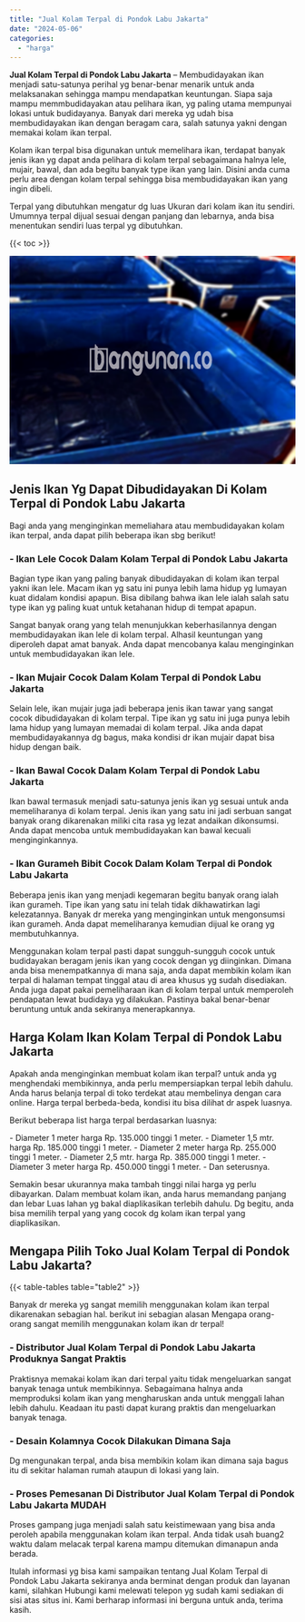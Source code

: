 ```yaml
---
title: "Jual Kolam Terpal di Pondok Labu Jakarta"
date: "2024-05-06"
categories: 
  - "harga"
---
```


**Jual Kolam Terpal di Pondok Labu Jakarta** – Membudidayakan ikan menjadi satu-satunya perihal yg benar-benar menarik untuk anda melaksanakan sehingga mampu mendapatkan keuntungan. Siapa saja mampu memmbudidayakan atau pelihara ikan, yg paling utama mempunyai lokasi untuk budidayanya. Banyak dari mereka yg udah bisa membudidayakan ikan dengan beragam cara, salah satunya yakni dengan memakai kolam ikan terpal.

Kolam ikan terpal bisa digunakan untuk memelihara ikan, terdapat banyak jenis ikan yg dapat anda pelihara di kolam terpal sebagaimana halnya lele, mujair, bawal, dan ada begitu banyak type ikan yang lain. Disini anda cuma perlu area dengan kolam terpal sehingga bisa membudidayakan ikan yang ingin dibeli.

Terpal yang dibutuhkan mengatur dg luas Ukuran dari kolam ikan itu sendiri. Umumnya terpal dijual sesuai dengan panjang dan lebarnya, anda bisa menentukan sendiri luas terpal yg dibutuhkan.

{{< toc >}}

![Jual Kolam Terpal di Pondok Labu Jakarta](/images/jual-kolam-terpal-04.png)

## Jenis Ikan Yg Dapat Dibudidayakan Di Kolam Terpal di Pondok Labu Jakarta

Bagi anda yang menginginkan memeliahara atau membudidayakan kolam ikan terpal, anda dapat pilih beberapa ikan sbg berikut!

### \- Ikan Lele Cocok Dalam Kolam Terpal di Pondok Labu Jakarta

Bagian type ikan yang paling banyak dibudidayakan di kolam ikan terpal yakni ikan lele. Macam ikan yg satu ini punya lebih lama hidup yg lumayan kuat didalam kondisi apapun. Bisa dibilang bahwa ikan lele ialah salah satu type ikan yg paling kuat untuk ketahanan hidup di tempat apapun.

Sangat banyak orang yang telah menunjukkan keberhasilannya dengan membudidayakan ikan lele di kolam terpal. Alhasil keuntungan yang diperoleh dapat amat banyak. Anda dapat mencobanya kalau menginginkan untuk membudidayakan ikan lele.

### \- Ikan Mujair Cocok Dalam Kolam Terpal di Pondok Labu Jakarta

Selain lele, ikan mujair juga jadi beberapa jenis ikan tawar yang sangat cocok dibudidayakan di kolam terpal. Tipe ikan yg satu ini juga punya lebih lama hidup yang lumayan memadai di kolam terpal. Jika anda dapat membudidayakannya dg bagus, maka kondisi dr ikan mujair dapat bisa hidup dengan baik.

### \- Ikan Bawal Cocok Dalam Kolam Terpal di Pondok Labu Jakarta

Ikan bawal termasuk menjadi satu-satunya jenis ikan yg sesuai untuk anda memeliharanya di kolam terpal. Jenis ikan yang satu ini jadi serbuan sangat banyak orang dikarenakan miliki cita rasa yg lezat andaikan dikonsumsi. Anda dapat mencoba untuk membudidayakan kan bawal kecuali menginginkannya.

### \- Ikan Gurameh Bibit Cocok Dalam Kolam Terpal di Pondok Labu Jakarta

Beberapa jenis ikan yang menjadi kegemaran begitu banyak orang ialah ikan gurameh. Tipe ikan yang satu ini telah tidak dikhawatirkan lagi kelezatannya. Banyak dr mereka yang menginginkan untuk mengonsumsi ikan gurameh. Anda dapat memeliharanya kemudian dijual ke orang yg membutuhkannya.

Menggunakan kolam terpal pasti dapat sungguh-sungguh cocok untuk budidayakan beragam jenis ikan yang cocok dengan yg diinginkan. Dimana anda bisa menempatkannya di mana saja, anda dapat membikin kolam ikan terpal di halaman tempat tinggal atau di area khusus yg sudah disediakan. Anda juga dapat pakai pemeliharaan ikan di kolam terpal untuk memperoleh pendapatan lewat budidaya yg dilakukan. Pastinya bakal benar-benar beruntung untuk anda sekiranya menerapkannya.

## Harga Kolam Ikan Kolam Terpal di Pondok Labu Jakarta

Apakah anda menginginkan membuat kolam ikan terpal? untuk anda yg menghendaki membikinnya, anda perlu mempersiapkan terpal lebih dahulu. Anda harus belanja terpal di toko terdekat atau membelinya dengan cara online. Harga terpal berbeda-beda, kondisi itu bisa dilihat dr aspek luasnya.

Berikut beberapa list harga terpal berdasarkan luasnya:

\- Diameter 1 meter harga Rp. 135.000 tinggi 1 meter. - Diameter 1,5 mtr. harga Rp. 185.000 tinggi 1 meter. - Diameter 2 meter harga Rp. 255.000 tinggi 1 meter. - Diameter 2,5 mtr. harga Rp. 385.000 tinggi 1 meter. - Diameter 3 meter harga Rp. 450.000 tinggi 1 meter. - Dan seterusnya.

Semakin besar ukurannya maka tambah tinggi nilai harga yg perlu dibayarkan. Dalam membuat kolam ikan, anda harus memandang panjang dan lebar Luas lahan yg bakal diaplikasikan terlebih dahulu. Dg begitu, anda bisa memilih terpal yang yang cocok dg kolam ikan terpal yang diaplikasikan.

## Mengapa Pilih Toko Jual Kolam Terpal di Pondok Labu Jakarta?

{{< table-tables table="table2" >}}

Banyak dr mereka yg sangat memilih menggunakan kolam ikan terpal dikarenakan sebagian hal. berikut ini sebagian alasan Mengapa orang-orang sangat memilih menggunakan kolam ikan dr terpal!

### \- Distributor Jual Kolam Terpal di Pondok Labu Jakarta Produknya Sangat Praktis

Praktisnya memakai kolam ikan dari terpal yaitu tidak mengeluarkan sangat banyak tenaga untuk membikinnya. Sebagaimana halnya anda memproduksi kolam ikan yang mengharuskan anda untuk menggali lahan lebih dahulu. Keadaan itu pasti dapat kurang praktis dan mengeluarkan banyak tenaga.

### \- Desain Kolamnya Cocok Dilakukan Dimana Saja

Dg mengunakan terpal, anda bisa membikin kolam ikan dimana saja bagus itu di sekitar halaman rumah ataupun di lokasi yang lain.

### \- Proses Pemesanan Di Distributor Jual Kolam Terpal di Pondok Labu Jakarta MUDAH

Proses gampang juga menjadi salah satu keistimewaan yang bisa anda peroleh apabila menggunakan kolam ikan terpal. Anda tidak usah buang2 waktu dalam melacak terpal karena mampu ditemukan dimanapun anda berada.

Itulah informasi yg bisa kami sampaikan tentang Jual Kolam Terpal di Pondok Labu Jakarta sekiranya anda berminat dengan produk dan layanan kami, silahkan Hubungi kami melewati telepon yg sudah kami sediakan di sisi atas situs ini. Kami berharap informasi ini berguna untuk anda, terima kasih.
